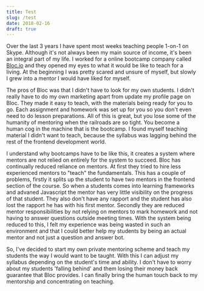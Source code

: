 ```yaml
---
title: Test
slug: /test
date: 2018-02-16
draft: true
---
```

Over the last 3 years I have spent most weeks teaching people 1-on-1 on Skype. Although it's not always been my main source of income, it's been an integral part of my life. I worked for a online bootcamp company called [Bloc.io](http://bloc.io) and they opened my eyes to what it would be like to teach for a living. At the beginning I was pretty scared and unsure of myself, but slowly I grew into a mentor I would have liked for myself. 

The pros of Bloc was that I didn't have to look for my own students. I didn't really have to do my own marketing apart from update my profile page on Bloc. They made it easy to teach, with the materials being ready for you to go. Each assignment and homework was set up for you so you don't even need to do lesson preparations. All of this is great, but you lose some of the humanity of mentoring when the railroads are so tight. You become a human cog in the machine that is the bootcamp. I found myself teaching material I didn't want to teach, because the syllabus was lagging behind the rest of the frontend development world.

I understand why bootcamps have to be like this, it creates a system where mentors are not relied on entirely for the system to succeed. Bloc has continually reduced reliance on mentors. At first they tried to hire less experienced mentors to "teach" the fundamentals. This has a couple of problems, firstly it splits up the student to have two mentors in the frontend section of the course. So when a students comes into learning frameworks and advaned Javascript the mentor has very little visibility on the progress of that student. They also don't have any rapport and the student has also lost the rapport he has with his first mentor. Secondly they are reduced mentor responsibilities by not relying on mentors to mark homework and not having to answer questions outside meeting times. With the system being reduced to this, I felt my experience was being wasted in such an environment and that I could better help my students by being an actual mentor and not just a question and answer bot.

So, I've decided to start my own private mentoring scheme and teach my students the way I would want to be taught. With this I can adjust my syllabus depending on the student's time and ability. I don't have to worry about my students 'falling behind' and them losing their money back guarantee that Bloc provides. I can finally bring the human touch back to my mentorship and concentrating on teaching. 




